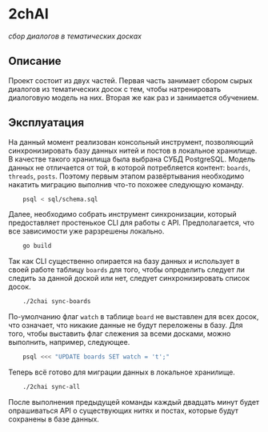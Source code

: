 # 2chAI

*сбор диалогов в тематических досках*

## Описание

Проект состоит из двух частей. Первая часть занимает сбором сырых диалогов из
тематических досок с тем, чтобы натренировать диалоговую модель на них. Вторая
же как раз и занимается обучением.

## Эксплуатация

На данный момент реализован консольный инструмент, позволяющий синхронизировать
базу данных нитей и постов в локальное хранилище. В качестве такого хранилища
была выбрана СУБД PostgreSQL. Модель данных не отличается от той, в которой
потребляется контент: `boards`, `threads`, `posts`. Поэтому первым этапом
развёртывания необходимо накатить миграцию выполнив что-то похожее следующую
команду.

```bash
    psql < sql/schema.sql
```

Далее, необходимо собрать инструмент синхронизации, который предоставляет
простенькое CLI для работы с API. Предполагается, что все зависимости уже
рарзрешены локально.


```bash
    go build
```

Так как CLI существенно опирается на базу данных и использует в своей работе
таблицу `boards` для того, чтобы определить следует ли следить за данной доской
или нет, следует синхронизировать список досок.

```bash
    ./2chai sync-boards
```

По-умолчанию флаг `watch` в таблице `board` не выставлен для всех досок, что
означает, что никакие данные не будут переложены в базу. Для того, чтобы
выставить флаг слежения за всеми досками, можно выполнить, например, следующее.

```bash
    psql <<< "UPDATE boards SET watch = 't';"
```

Теперь всё готово для миграции данных в локальное хранилище.

```bash
    ./2chai sync-all
```

После выполнения предыдущей команды каждый двадцать минут будет опрашиваться
API о существующих нитях и постах, которые будут сохранены в базе данных.
